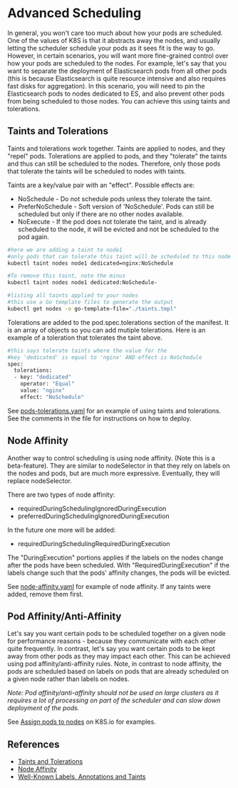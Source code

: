 # Advanced Scheduling #

In general, you won't care too much about how your pods are scheduled.  One of the values of K8S is that it abstracts away the nodes, and usually letting the scheduler schedule your pods as it sees fit is the way to go.  However, in certain scenarios, you will want more fine-grained control over how your pods are scheduled to the nodes.  For example, let's say that you want to separate the deployment of Elasticsearch pods from all other pods (this is because Elasticsearch is quite resource intensive and also requires fast disks for aggregation).  In this scenario, you will need to pin the Elasticsearch pods to nodes dedicated to ES, and also prevent other pods from being scheduled to those nodes. You can achieve this using taints and tolerations.

## Taints and Tolerations ##

Taints and tolerations work together.  Taints are applied to nodes, and they "repel" pods.  Tolerations are applied to pods, and they "tolerate" the taints and thus can still be scheduled to the nodes.  Therefore, only those pods that tolerate the taints will be scheduled to nodes with taints.

Taints are a key/value pair with an "effect".  Possible effects are:

* NoSchedule - Do not schedule pods unless they tolerate the taint.
* PreferNoSchedule - Soft version of 'NoSchedule'.  Pods can still be scheduled but only if there are no other nodes available.
* NoExecute - If the pod does not tolerate the taint, and is already scheduled to the node, it will be evicted and not be scheduled to the pod again.  

```sh
#here we are adding a taint to node1
#only pods that can tolerate this taint will be scheduled to this node
kubectl taint nodes node1 dedicated=nginx:NoSchedule

#To remove this taint, note the minus
kubectl taint nodes node1 dedicated:NoSchedule-

#listing all taints applied to your nodes
#this use a Go template files to generate the output
kubectl get nodes -o go-template-file="./taints.tmpl"
```

Tolerations are added to the pod.spec.tolerations section of the manifest.  It is an array of objects so you can add mutiple tolerations.  Here is an example of a toleration that tolerates the taint above.

```sh
#this says tolerate taints where the value for the 
#key 'dedicated' is equal to 'nginx' AND effect is NoSchedule
spec:  
  tolerations:
  - key: "dedicated"
    operator: "Equal"
    value: "nginx"
    effect: "NoSchedule"
```

See [pods-tolerations.yaml](./pods-tolerations.yaml) for an example of using taints and tolerations.  See the comments in the file for instructions on how to deploy.

## Node Affinity ##

Another way to control scheduling is using node affinity.  (Note this is a beta-feature).  They are similar to nodeSelector in that they rely on labels on the nodes and pods, but are much more expressive.  Eventually, they will replace nodeSelector.

There are two types of node affinity:

* requiredDuringSchedulingIgnoredDuringExecution
* preferredDuringSchedulingIgnoredDuringExecution

In the future one more will be added:

* requiredDuringSchedulingRequiredDuringExecution

The "DuringExecution" portions applies if the labels on the nodes change after the pods have been scheduled.  With "RequiredDuringExecution" if the labels change such that the pods' affinity changes, the pods will be evicted.

See [node-affinity.yaml](./node-affinity.yaml) for example of node affinity.  If any taints were added, remove them first.

## Pod Affinity/Anti-Affinity ##

Let's say you want certain pods to be scheduled together on a given node for performance reasons - because they communicate with each other quite frequently.  In contrast, let's say you want certain pods to be kept away from other pods as they may impact each other.  This can be achieved using pod affinity/anti-affinity rules.  Note, in contrast to node affinity, the pods are scheduled based on labels on pods that are already scheduled on a given node rather than labels on nodes.

*Note: Pod affinity/anti-affinity should not be used on large clusters as it requires a lot of processing on part of the scheduler and can slow down deployment of the pods.*

See [Assign pods to nodes](view-source:https://kubernetes.io/docs/concepts/configuration/assign-pod-node/) on K8S.io for examples.

## References ##

* [Taints and Tolerations](https://kubernetes.io/docs/concepts/configuration/taint-and-toleration/)
* [Node Affinity](https://kubernetes.io/docs/concepts/configuration/assign-pod-node/#node-affinity-beta-feature)
* [Well-Known Labels, Annotations and Taints](https://kubernetes.io/docs/reference/labels-annotations-taints/)

